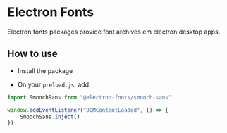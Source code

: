 # Electron Fonts

Electron fonts packages provide font archives em electron desktop apps.

## How to use

* Install the package

* On your `preload.js`, add:

```ts
import SmoochSans from "@electron-fonts/smooch-sans"

window.addEventListener("DOMContentLoaded", () => {
    SmoochSans.inject()
})
```